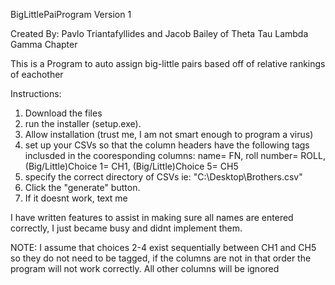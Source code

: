 BigLittlePaiProgram Version 1

Created By: Pavlo Triantafyllides and Jacob Bailey of Theta Tau Lambda Gamma Chapter

This is a Program to auto assign big-little pairs based off of relative rankings of eachother


Instructions: 
1. Download the files
2. run the installer (setup.exe).
3. Allow installation (trust me, I am not smart enough to program a virus)
4. set up your CSVs so that the column headers have the following tags inclusded in the cooresponding columns:
  name= FN,
  roll number= ROLL,
  (Big/Little)Choice 1= CH1,
  (Big/Little)Choice 5= CH5
5. specify the correct directory of CSVs ie: "C:\Desktop\Brothers.csv"
6. Click the "generate" button.
7. If it doesnt work, text me


I have written features to assist in making sure all names are entered correctly, I just became busy and didnt implement them.

NOTE: I assume that choices 2-4 exist sequentially between CH1 and CH5 so they do not need to be tagged, 
  if the columns are not in that order the program will not work correctly. All other columns will be ignored
